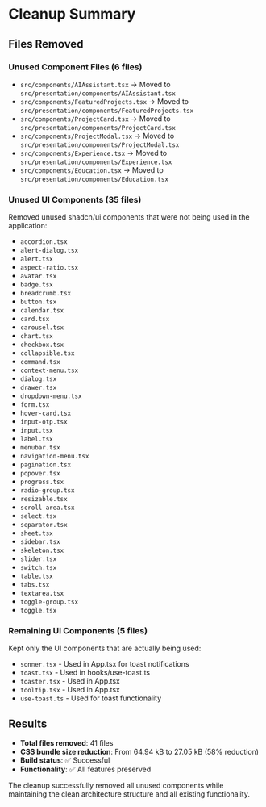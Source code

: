 # Cleanup Summary

## Files Removed

### Unused Component Files (6 files)

- `src/components/AIAssistant.tsx` → Moved to `src/presentation/components/AIAssistant.tsx`
- `src/components/FeaturedProjects.tsx` → Moved to `src/presentation/components/FeaturedProjects.tsx`
- `src/components/ProjectCard.tsx` → Moved to `src/presentation/components/ProjectCard.tsx`
- `src/components/ProjectModal.tsx` → Moved to `src/presentation/components/ProjectModal.tsx`
- `src/components/Experience.tsx` → Moved to `src/presentation/components/Experience.tsx`
- `src/components/Education.tsx` → Moved to `src/presentation/components/Education.tsx`

### Unused UI Components (35 files)

Removed unused shadcn/ui components that were not being used in the application:

- `accordion.tsx`
- `alert-dialog.tsx`
- `alert.tsx`
- `aspect-ratio.tsx`
- `avatar.tsx`
- `badge.tsx`
- `breadcrumb.tsx`
- `button.tsx`
- `calendar.tsx`
- `card.tsx`
- `carousel.tsx`
- `chart.tsx`
- `checkbox.tsx`
- `collapsible.tsx`
- `command.tsx`
- `context-menu.tsx`
- `dialog.tsx`
- `drawer.tsx`
- `dropdown-menu.tsx`
- `form.tsx`
- `hover-card.tsx`
- `input-otp.tsx`
- `input.tsx`
- `label.tsx`
- `menubar.tsx`
- `navigation-menu.tsx`
- `pagination.tsx`
- `popover.tsx`
- `progress.tsx`
- `radio-group.tsx`
- `resizable.tsx`
- `scroll-area.tsx`
- `select.tsx`
- `separator.tsx`
- `sheet.tsx`
- `sidebar.tsx`
- `skeleton.tsx`
- `slider.tsx`
- `switch.tsx`
- `table.tsx`
- `tabs.tsx`
- `textarea.tsx`
- `toggle-group.tsx`
- `toggle.tsx`

### Remaining UI Components (5 files)

Kept only the UI components that are actually being used:

- `sonner.tsx` - Used in App.tsx for toast notifications
- `toast.tsx` - Used in hooks/use-toast.ts
- `toaster.tsx` - Used in App.tsx
- `tooltip.tsx` - Used in App.tsx
- `use-toast.ts` - Used for toast functionality

## Results

- **Total files removed**: 41 files
- **CSS bundle size reduction**: From 64.94 kB to 27.05 kB (58% reduction)
- **Build status**: ✅ Successful
- **Functionality**: ✅ All features preserved

The cleanup successfully removed all unused components while maintaining the clean architecture structure and all existing functionality.
